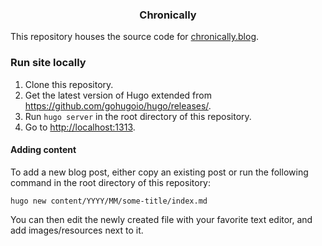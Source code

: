 <div align='center'>

### Chronically

</div>

This repository houses the source code for [chronically.blog](https://chronically.blog).

### Run site locally

1. Clone this repository.
2. Get the latest version of Hugo extended from https://github.com/gohugoio/hugo/releases/.
3. Run `hugo server` in the root directory of this repository.
4. Go to <http://localhost:1313>.

#### Adding content

To add a new blog post, either copy an existing post
or run the following command in the root directory of this repository:

```
hugo new content/YYYY/MM/some-title/index.md
```

You can then edit the newly created file with your favorite text editor, and add images/resources next to it.
